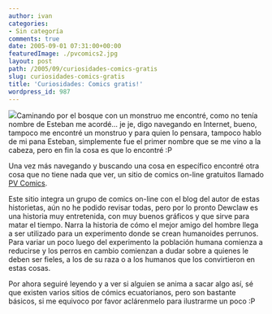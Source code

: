 ```yaml
---
author: ivan
categories:
- Sin categoría
comments: true
date: 2005-09-01 07:31:00+00:00
featuredImage: ./pvcomics2.jpg
layout: post
path: /2005/09/curiosidades-comics-gratis
slug: curiosidades-comics-gratis
title: 'Curiosidades: Comics gratis!'
wordpress_id: 987
---
```


[![](http://photos1.blogger.com/blogger/5311/455/320/pvcomics2.jpg)](http://photos1.blogger.com/blogger/5311/455/1600/pvcomics2.jpg)Caminando por el bosque con un monstruo me encontré, como no tenía nombre de Esteban me acordé... je je, digo navegando en Internet, bueno, tampoco me encontré un monstruo y para quien lo pensara, tampoco hablo de mi pana Esteban, simplemente fue el primer nombre que se me vino a la cabeza, pero en fin la cosa es que lo encontré :P

Una vez más navegando y buscando una cosa en específico encontré otra cosa que no tiene nada que ver, un sitio de comics on-line gratuitos llamado [PV Comics](http://www.pvcomics.com/).

Este sitio integra un grupo de comics on-line con el blog del autor de estas historietas, aún no he podido revisar todas, pero por lo pronto Dewclaw es una historia muy entretenida, con muy buenos gráficos y que sirve para matar el tiempo. Narra la historia de cómo el mejor amigo del hombre llega a ser utilizado para un experimento donde se crean humanoides perrunos. Para variar un poco luego del experimento la población humana comienza a reducirse y los perros en cambio comienzan a dudar sobre a quienes le deben ser fieles, a los de su raza o a los humanos que los convirtieron en estas cosas.

Por ahora seguiré leyendo y a ver si alguien se anima a sacar algo así, sé que existen varios sitios de cómics ecuatorianos, pero son bastante básicos, si me equivoco por favor aclárenmelo para ilustrarme un poco :P